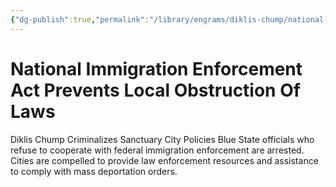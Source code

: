 ```yaml
---
{"dg-publish":true,"permalink":"/library/engrams/diklis-chump/national-immigration-enforcement-act-prevents-local-obstruction-of-laws/","tags":["DC/Blue-States","DC/AS2"]}
---
```


# National Immigration Enforcement Act Prevents Local Obstruction Of Laws
Diklis Chump Criminalizes Sanctuary City Policies
Blue State officials who refuse to cooperate with federal immigration enforcement are arrested.  
Cities are compelled to provide law enforcement resources and assistance to comply with mass deportation orders.
